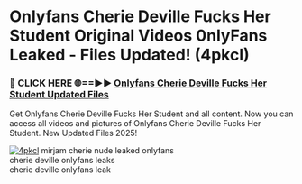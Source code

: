 # Onlyfans Cherie Deville Fucks Her Student Original Videos 0nlyFans Leaked - Files Updated! (4pkcl)

<h3>🔴 CLICK HERE 🌐==►► <a href="https://tinyurl.com/x26r9saj" rel="nofollow">Onlyfans Cherie Deville Fucks Her Student Updated Files</a></h3>

Get Onlyfans Cherie Deville Fucks Her Student and all content. Now you can access all videos and pictures of Onlyfans Cherie Deville Fucks Her Student. New Updated Files 2025!

[![4pkcl](https://i.imgur.com/LkgZPqh.gif)](https://tinyurl.com/x26r9saj)
mirjam cherie nude leaked onlyfans<br>
cherie deville onlyfans leaks<br>
cherie deville onlyfans leak